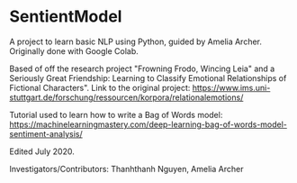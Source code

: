 # SentientModel

A project to learn basic NLP using Python, guided by Amelia Archer. Originally done with Google Colab.

Based of off the research project "Frowning Frodo, Wincing Leia" and a Seriously Great Friendship: Learning to Classify Emotional Relationships of Fictional Characters". Link to the original project: https://www.ims.uni-stuttgart.de/forschung/ressourcen/korpora/relationalemotions/

Tutorial used to learn how to write a Bag of Words model: https://machinelearningmastery.com/deep-learning-bag-of-words-model-sentiment-analysis/

Edited July 2020.

Investigators/Contributors: Thanhthanh Nguyen, Amelia Archer
